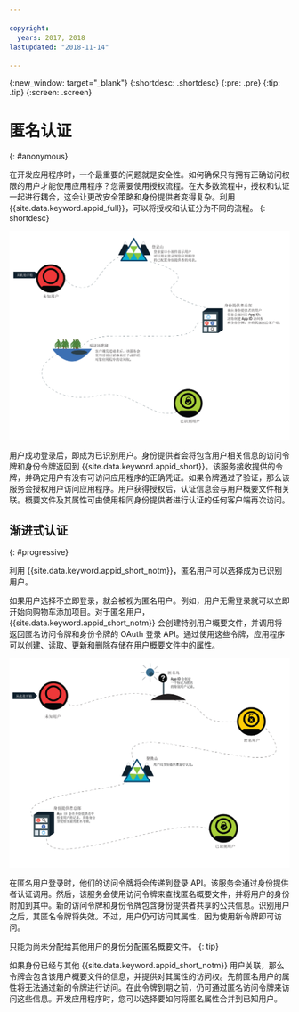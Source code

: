 ```yaml
---

copyright:
  years: 2017, 2018
lastupdated: "2018-11-14"

---
```


{:new_window: target="_blank"}
{:shortdesc: .shortdesc}
{:pre: .pre}
{:tip: .tip}
{:screen: .screen}

# 匿名认证
{: #anonymous}

在开发应用程序时，一个最重要的问题就是安全性。如何确保只有拥有正确访问权限的用户才能使用应用程序？您需要使用授权流程。在大多数流程中，授权和认证一起进行耦合，这会让更改安全策略和身份提供者变得复杂。利用 {{site.data.keyword.appid_full}}，可以将授权和认证分为不同的流程。
{: shortdesc}


![成为已识别用户的途径。](images/authenticationtrail.png)

用户成功登录后，即成为已识别用户。身份提供者会将包含用户相关信息的访问令牌和身份令牌返回到 {{site.data.keyword.appid_short}}。该服务接收提供的令牌，并确定用户有没有可访问应用程序的正确凭证。如果令牌通过了验证，那么该服务会授权用户访问应用程序。用户获得授权后，认证信息会与用户概要文件相关联。概要文件及其属性可由使用相同身份提供者进行认证的任何客户端再次访问。

## 渐进式认证
{: #progressive}

利用 {{site.data.keyword.appid_short_notm}}，匿名用户可以选择成为已识别用户。

如果用户选择不立即登录，就会被视为匿名用户。例如，用户无需登录就可以立即开始向购物车添加项目。对于匿名用户，{{site.data.keyword.appid_short_notm}} 会创建特别用户概要文件，并调用将返回匿名访问令牌和身份令牌的 OAuth 登录 API。通过使用这些令牌，应用程序可以创建、读取、更新和删除存储在用户概要文件中的属性。

![在以匿名用户身份启动时成为已识别用户的途径。](images/anon-authenticationtrail.png)

在匿名用户登录时，他们的访问令牌将会传递到登录 API。该服务会通过身份提供者认证调用。然后，该服务会使用访问令牌来查找匿名概要文件，并将用户的身份附加到其中。新的访问令牌和身份令牌包含身份提供者共享的公共信息。识别用户之后，其匿名令牌将失效。不过，用户仍可访问其属性，因为使用新令牌即可访问。

只能为尚未分配给其他用户的身份分配匿名概要文件。
{: tip}

如果身份已经与其他 {{site.data.keyword.appid_short_notm}} 用户关联，那么令牌会包含该用户概要文件的信息，并提供对其属性的访问权。先前匿名用户的属性将无法通过新的令牌进行访问。在此令牌到期之前，仍可通过匿名访问令牌来访问这些信息。开发应用程序时，您可以选择要如何将匿名属性合并到已知用户。
